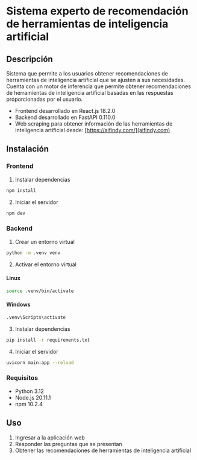 # Sistema experto de recomendación de herramientas de inteligencia artificial

## Descripción
Sistema que permite a los usuarios obtener recomendaciones de herramientas de inteligencia artificial que se ajusten a sus necesidades. Cuenta con un motor de inferencia que permite obtener recomendaciones de herramientas de inteligencia artificial basadas en las respuestas proporcionadas por el usuario.

- Frontend desarrollado en React.js 18.2.0
- Backend desarrollado en FastAPI 0.110.0
- Web scraping para obtener información de las herramientas de inteligencia artificial desde: [https://aifindy.com/](aifindy.com)

## Instalación
### Frontend
1. Instalar dependencias
```bash
npm install
```
2. Iniciar el servidor
```bash
npm dev
```
### Backend
1. Crear un entorno virtual
```bash
python -m .venv venv
```
2. Activar el entorno virtual
#### Linux
```bash
source .venv/bin/activate
```
#### Windows
```bash
.venv\Scripts\activate
```
3. Instalar dependencias
```bash
pip install -r requirements.txt
```
4. Iniciar el servidor
```bash
uvicorn main:app --reload
```

### Requisitos
- Python 3.12
- Node.js 20.11.1
- npm 10.2.4

## Uso
1. Ingresar a la aplicación web
2. Responder las preguntas que se presentan
3. Obtener las recomendaciones de herramientas de inteligencia artificial